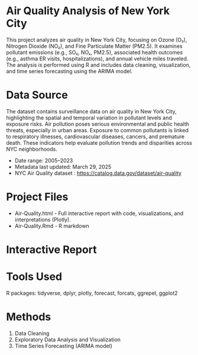 # Air Quality Analysis of New York City

This project analyzes air quality in New York City, focusing on Ozone (O₃), Nitrogen Dioxide (NO₂), and Fine Particulate Matter (PM2.5). It examines pollutant emissions (e.g., SO₂, NOₓ, PM2.5), associated health outcomes (e.g., asthma ER visits, hospitalizations), and annual vehicle miles traveled. The analysis is performed using R and includes data cleaning, visualization, and time series forecasting using the ARIMA model.

 # Data Source
The dataset contains surveillance data on air quality in New York City, highlighting the spatial and temporal variation in pollutant levels and exposure risks. Air pollution poses serious environmental and public health threats, especially in urban areas. Exposure to common pollutants is linked to respiratory illnesses, cardiovascular diseases, cancers, and premature death. These indicators help evaluate pollution trends and disparities across NYC neighborhoods.
* Date range: 2005–2023
* Metadata last updated: March 29, 2025
* NYC Air Quality dataset : https://catalog.data.gov/dataset/air-quality

# Project Files
* Air-Quality.html - Full interactive report with code, visualizations, and interpretations (Plotly).
* Air-Quality.Rmd - R markdown

# Interactive Report

# Tools Used
R packages: tidyverse, dplyr, plotly, forecast, forcats, ggrepel, ggplot2

# Methods
1. Data Cleaning
2. Exploratory Data Analysis and Visualization
3. Time Series Forecasting (ARIMA model)


